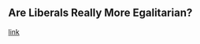 ## Are Liberals Really More Egalitarian?

[link](https://www.psychologytoday.com/intl/blog/the-antisocial-psychologist/202102/are-liberals-really-more-egalitarian)
